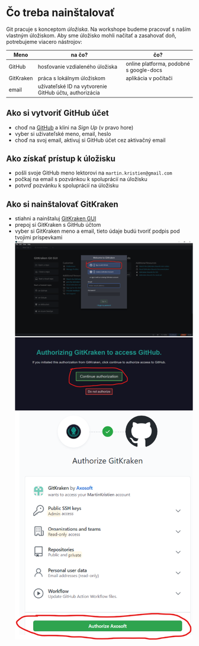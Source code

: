 # Čo treba nainštalovať
Git pracuje s konceptom *úložiska*.
Na workshope budeme pracovať s naším vlastným úložiskom.
Aby sme úložisko mohli načítať a zasahovať doň, potrebujeme viacero nástrojov:

|Meno     |na čo?|čo?|
|-|-|-|
|GitHub   |hosťovanie vzdialeného úložiska|online platforma, podobné s google-docs|
|GitKraken|práca s lokálnym úložiskom|aplikácia v počítači|
|email    |užívateľské ID na vytvorenie GitHub účtu, authorizácia|

## Ako si vytvoriť GitHub účet
- choď na [GitHub](https://github.com/) a klini na *Sign Up* (v pravo hore)
- vyber si uživateľské meno, email, heslo
- choď na svoj email, aktivuj si GitHub účet cez aktivačný email

## Ako získať prístup k úložisku
- pošli svoje GitHub meno lektorovi na `martin.kristien@gmail.com`
- počkaj na email s pozvánkou k spoluprácií na úložisku
- potvrď pozvánku k spoluprácií na úložisku

## Ako si nainštalovať GitKraken
- stiahni a nainštaluj [GitKraken GUI](https://www.gitkraken.com/)
- prepoj si GitKraken s GitHub účtom
- vyber si GitKraken meno a email, tieto údaje budú tvoriť podpis pod tvojimi príspevkami
![cdsa](images/gitkraken_login.png)
![cdsa](images/gitkraken_login_2.png)
![cdsa](images/gitkraken_login_3.png)
